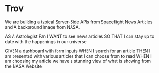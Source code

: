 # Trov
We are building a typical Server-Side APIs from Spaceflight News Articles and A background Image from NASA.

AS A Astrologist Fan
I WANT to see news articles
SO THAT I can stay up to date with the happenings in our universe.

GIVEN a dashboard with form inputs
WHEN I search for an article
THEN I am presented with various articles that I can choose from to read
WHEN I am choosing my article we have a stunning view of what is showing from the NASA Website

